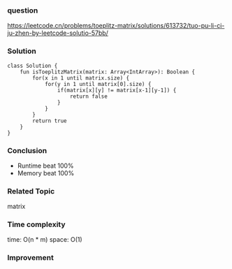 ### question
https://leetcode.cn/problems/toeplitz-matrix/solutions/613732/tuo-pu-li-ci-ju-zhen-by-leetcode-solutio-57bb/

### Solution
```
class Solution {
    fun isToeplitzMatrix(matrix: Array<IntArray>): Boolean {
        for(x in 1 until matrix.size) {
            for(y in 1 until matrix[0].size) {
                if(matrix[x][y] != matrix[x-1][y-1]) {
                    return false
                }
            }
        }
        return true
    }
}
```
### Conclusion
- Runtime beat 100% 
- Memory beat 100%

### Related Topic
matrix

### Time complexity
time: O(n * m)
space: O(1)

### Improvement